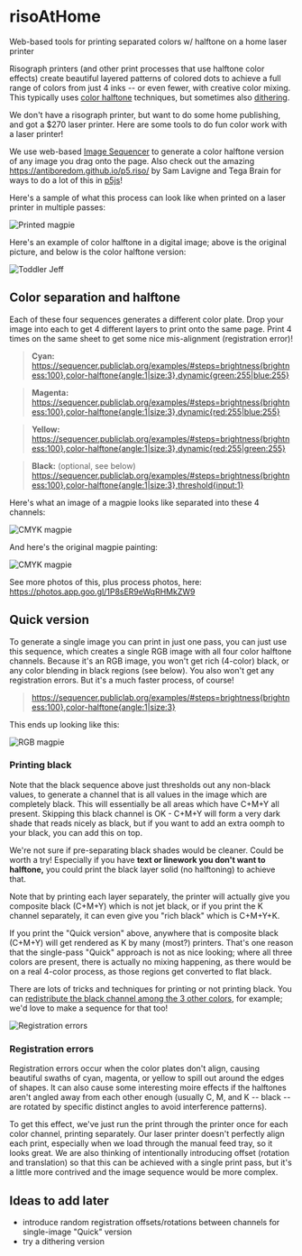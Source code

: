 # risoAtHome
Web-based tools for printing separated colors w/ halftone on a home laser printer

Risograph printers (and other print processes that use halftone color effects) create beautiful layered patterns of colored dots to achieve a full range of colors from just 4 inks -- or even fewer, with creative color mixing. This typically uses [color halftone](https://en.wikipedia.org/wiki/Halftone#Multiple_screens_and_color_halftoning) techniques, but sometimes also [dithering](https://en.wikipedia.org/wiki/Dithering). 

We don't have a risograph printer, but want to do some home publishing, and got a $270 laser printer. Here are some tools to do fun color work with a laser printer!

We use web-based [Image Sequencer](https://sequencer.publiclab.org) to generate a color halftone version of any image you drag onto the page. Also check out the amazing https://antiboredom.github.io/p5.riso/ by Sam Lavigne and Tega Brain for ways to do a lot of this in [p5js](https://p5js.org)!

Here's a sample of what this process can look like when printed on a laser printer in multiple passes:

![Printed magpie](https://jywarren.github.io/risoAtHome/examples/magpie-printed.jpg)

Here's an example of color halftone in a digital image; above is the original picture, and below is the color halftone version:

![Toddler Jeff](https://jywarren.github.io/risoAtHome/examples/jeff-color-halftone.png)


## Color separation and halftone

Each of these four sequences generates a different color plate. Drop your image into each to get 4 different layers to print onto the same page. Print 4 times on the same sheet to get some nice mis-alignment (registration error)!

> **Cyan:** https://sequencer.publiclab.org/examples/#steps=brightness{brightness:100},color-halftone{angle:1|size:3},dynamic{green:255|blue:255}

> **Magenta:** https://sequencer.publiclab.org/examples/#steps=brightness{brightness:100},color-halftone{angle:1|size:3},dynamic{red:255|blue:255}

> **Yellow:** https://sequencer.publiclab.org/examples/#steps=brightness{brightness:100},color-halftone{angle:1|size:3},dynamic{red:255|green:255}

> **Black:** (optional, see below) https://sequencer.publiclab.org/examples/#steps=brightness{brightness:100},color-halftone{angle:1|size:3},threshold{input:1}

Here's what an image of a magpie looks like separated into these 4 channels:

![CMYK magpie](https://jywarren.github.io/risoAtHome/examples/magpie-4.png)

And here's the original magpie painting: 

![CMYK magpie](https://jywarren.github.io/risoAtHome/examples/magpie.jpg)

See more photos of this, plus process photos, here: https://photos.app.goo.gl/1P8sER9eWqRHMkZW9

## Quick version

To generate a single image you can print in just one pass, you can just use this sequence, which creates a single RGB image with all four color halftone channels. Because it's an RGB image, you won't get rich (4-color) black, or any color blending in black regions (see below). You also won't get any registration errors. But it's a much faster process, of course!

> https://sequencer.publiclab.org/examples/#steps=brightness{brightness:100},color-halftone{angle:1|size:3}

This ends up looking like this:

![RGB magpie](https://jywarren.github.io/risoAtHome/examples/magpie-rgb.png)


### Printing black

Note that the black sequence above just thresholds out any non-black values, to generate a channel that is all values in the image which are completely black. This will essentially be all areas which have C+M+Y all present. Skipping this black channel is OK - C+M+Y will form a very dark shade that reads nicely as black, but if you want to add an extra oomph to your black, you can add this on top.

We're not sure if pre-separating black shades would be cleaner. Could be worth a try! Especially if you have **text or linework you don't want to halftone,** you could print the black layer solid (no halftoning) to achieve that. 

Note that by printing each layer separately, the printer will actually give you composite black (C+M+Y) which is not jet black, or if you print the K channel separately, it can even give you "rich black" which is C+M+Y+K. 

If you print the "Quick version" above, anywhere that is composite black (C+M+Y) will get rendered as K by many (most?) printers. That's one reason that the single-pass "Quick" approach is not as nice looking; where all three colors are present, there is actually no mixing happening, as there would be on a real 4-color process, as those regions get converted to flat black.

There are lots of tricks and techniques for printing or not printing black. You can [redistribute the black channel among the 3 other colors](https://www.brainbell.com/tutorials/Photoshop/Changing_A_Four-Color_Image_To_Three_Colors.htm), for example; we'd love to make a sequence for that too!

![Registration errors](https://jywarren.github.io/risoAtHome/examples/registration.png)

### Registration errors

Registration errors occur when the color plates don't align, causing beautiful swaths of cyan, magenta, or yellow to spill out around the edges of shapes. It can also cause some interesting moire effects if the halftones aren't angled away from each other enough (usually C, M, and K -- black -- are rotated by specific distinct angles to avoid interference patterns).

To get this effect, we've just run the print through the printer once for each color channel, printing separately. Our laser printer doesn't perfectly align each print, especially when we load through the manual feed tray, so it looks great. We are also thinking of intentionally introducing offset (rotation and translation) so that this can be achieved with a single print pass, but it's a little more contrived and the image sequence would be more complex.

## Ideas to add later

* introduce random registration offsets/rotations between channels for single-image "Quick" version
* try a dithering version

